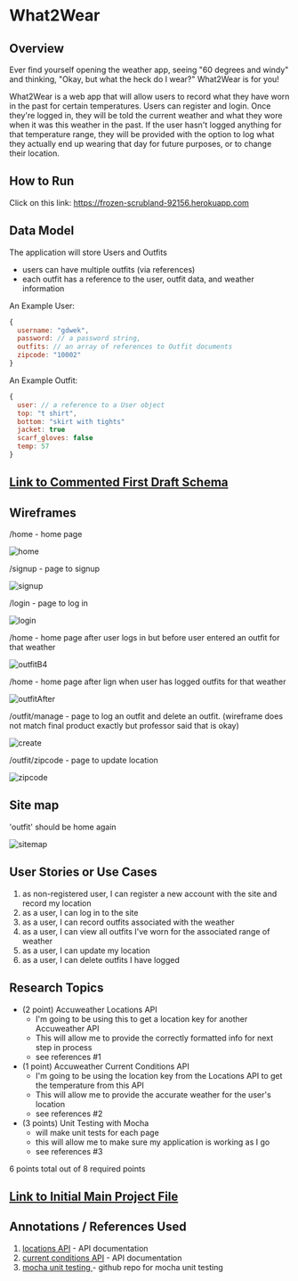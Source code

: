 
# What2Wear 

## Overview

Ever find yourself opening the weather app, seeing "60 degrees and windy" and thinking, "Okay, but what the heck do I wear?" What2Wear is for you! 

What2Wear is a web app that will allow users to record what they have worn in the past for certain temperatures. Users can register and login. Once they're logged in, they will be told the current weather and what they wore when it was this weather in the past. If the user hasn't logged anything for that temperature range, they will be provided with the option to log what they actually end up wearing that day for future purposes, or to change their location.

## How to Run

Click on this link: https://frozen-scrubland-92156.herokuapp.com


## Data Model

The application will store Users and Outfits

* users can have multiple outfits (via references)
* each outfit has a reference to the user, outfit data, and weather information


An Example User:

```javascript
{
  username: "gdwek",
  password: // a password string,
  outfits: // an array of references to Outfit documents
  zipcode: "10002"
}
```

An Example Outfit:

```javascript
{
  user: // a reference to a User object
  top: "t shirt",
  bottom: "skirt with tights"
  jacket: true
  scarf_gloves: false
  temp: 57
}
```


## [Link to Commented First Draft Schema](db.js) 


## Wireframes

/home - home page

![home](documentation/home.png)

/signup - page to signup

![signup](documentation/signup.png)

/login - page to log in

![login](documentation/login.png)

/home - home page after user logs in but before user entered an outfit for that weather

![outfitB4](documentation/outfitInitial.png)

/home - home page after lign when user has logged outfits for that weather

![outfitAfter](documentation/outfitPost.png)

/outfit/manage - page to log an outfit and delete an outfit. (wireframe does not match final product exactly but professor said that is okay)

![create](documentation/create.png)

/outfit/zipcode - page to update location

![zipcode](documentation/zipcode.png)



## Site map

'outfit' should be home again

![sitemap](documentation/NewSite.png)

## User Stories or Use Cases

1. as non-registered user, I can register a new account with the site and record my location
2. as a user, I can log in to the site
3. as a user, I can record outfits associated with the weather
4. as a user, I can view all outfits I've worn for the associated range of weather
5. as a user, I can update my location 
6. as a user, I can delete outfits I have logged

## Research Topics

* (2 point) Accuweather Locations API
    * I'm going to be using this to get a location key for another Accuweather API
    * This will allow me to provide the correctly formatted info for next step in process
    * see references #1
* (1 point) Accuweather Current Conditions API
    * I'm going to be using the location key from the Locations API to get the temperature from this API
    * This will allow me to provide the accurate weather for the user's location
    * see references #2
* (3 points) Unit Testing with Mocha
    * will make unit tests for each page
    * this will allow me to make sure my application is working as I go
    * see references #3

6 points total out of 8 required points 


## [Link to Initial Main Project File](app.js) 

## Annotations / References Used

1. [locations API](https://developer.accuweather.com/accuweather-locations-api/apis/get/locations/v1/postalcodes/search) - API documentation
2. [current conditions API](https://developer.accuweather.com/accuweather-current-conditions-api/apis/get/currentconditions/v1/%7BlocationKey%7D) - API documentation
3. [mocha unit testing ](https://github.com/mochajs/mocha) - github repo for mocha unit testing

